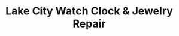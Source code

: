 ---
title: "Lake City Watch Clock & Jewelry Repair"
url: /seattle/lake-city-watch-clock-und-jewelry-repair/
shop: Allgemein
---